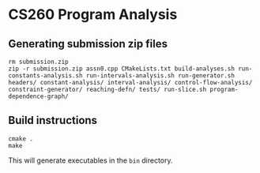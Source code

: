 # CS260 Program Analysis

## Generating submission zip files

```
rm submission.zip
zip -r submission.zip assn0.cpp CMakeLists.txt build-analyses.sh run-constants-analysis.sh run-intervals-analysis.sh run-generator.sh headers/ constant-analysis/ interval-analysis/ control-flow-analysis/ constraint-generator/ reaching-defn/ tests/ run-slice.sh program-dependence-graph/
```

## Build instructions

```
cmake .
make
```

This will generate executables in the `bin` directory.
